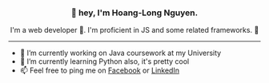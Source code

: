 <h3 align="center">👋 hey, I'm Hoang-Long Nguyen.</h3>
<p align="center">I'm a web developer 📝. I'm proficient in JS and some related frameworks. 🚀</p>

---

- 🔭 I’m currently working on Java coursework at my University
- 🌱 I’m currently learning Python also, it's pretty cool
- 📫 Feel free to ping me on [Facebook](https://www.facebook.com/kari.oops/) or [LinkedIn](https://www.linkedin.com/in/nhlong20/)
